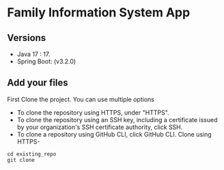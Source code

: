 # Family Information System App
## Versions
- Java 17 : 17.
- Spring Boot: (v3.2.0)
## Add your files
First Clone the project. You can use multiple options
- To clone the repository using HTTPS, under "HTTPS".
- To clone the repository using an SSH key, including a certificate issued by your organization's SSH certificate authority, click SSH.
- To clone a repository using GitHub CLI, click GitHub CLI.
Clone using HTTPS-
```
cd existing_repo
git clone
```
